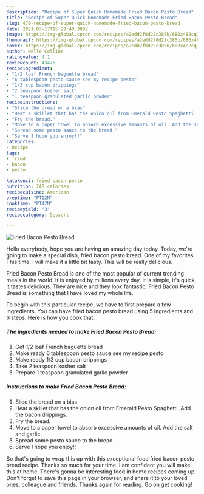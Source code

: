 ```yaml
---
description: "Recipe of Super Quick Homemade Fried Bacon Pesto Bread"
title: "Recipe of Super Quick Homemade Fried Bacon Pesto Bread"
slug: 470-recipe-of-super-quick-homemade-fried-bacon-pesto-bread
date: 2021-03-17T15:29:40.309Z
image: https://img-global.cpcdn.com/recipes/a2edd2f8d22c385b/680x482cq70/fried-bacon-pesto-bread-recipe-main-photo.jpg
thumbnail: https://img-global.cpcdn.com/recipes/a2edd2f8d22c385b/680x482cq70/fried-bacon-pesto-bread-recipe-main-photo.jpg
cover: https://img-global.cpcdn.com/recipes/a2edd2f8d22c385b/680x482cq70/fried-bacon-pesto-bread-recipe-main-photo.jpg
author: Nelle Collins
ratingvalue: 4.1
reviewcount: 43476
recipeingredient:
- "1/2 loaf French baguette bread"
- "6 tablespoon pesto sauce see my recipe pesto"
- "1/3 cup bacon drippings"
- "2 teaspoon kosher salt"
- "1 teaspoon granulated garlic powder"
recipeinstructions:
- "Slice the bread on a bias"
- "Heat a skillet that has the onion oil from Emerald Pesto Spaghetti. Add the bacon drippings."
- "Fry the bread."
- "Move to a paper towel to absorb excessive amounts of oil. Add the salt and garlic."
- "Spread some pesto sauce to the bread."
- "Serve I hope you enjoy!!"
categories:
- Recipe
tags:
- fried
- bacon
- pesto

katakunci: fried bacon pesto 
nutrition: 248 calories
recipecuisine: American
preptime: "PT12M"
cooktime: "PT42M"
recipeyield: "3"
recipecategory: Dessert

---
```



![Fried Bacon Pesto Bread](https://img-global.cpcdn.com/recipes/a2edd2f8d22c385b/680x482cq70/fried-bacon-pesto-bread-recipe-main-photo.jpg)

Hello everybody, hope you are having an amazing day today. Today, we're going to make a special dish, fried bacon pesto bread. One of my favorites. This time, I will make it a little bit tasty. This will be really delicious.



Fried Bacon Pesto Bread is one of the most popular of current trending meals in the world. It is enjoyed by millions every day. It is simple, it's quick, it tastes delicious. They are nice and they look fantastic. Fried Bacon Pesto Bread is something that I have loved my whole life.


To begin with this particular recipe, we have to first prepare a few ingredients. You can have fried bacon pesto bread using 5 ingredients and 6 steps. Here is how you cook that.

<!--inarticleads1-->

##### The ingredients needed to make Fried Bacon Pesto Bread:

1. Get 1/2 loaf French baguette bread
1. Make ready 6 tablespoon pesto sauce see my recipe pesto
1. Make ready 1/3 cup bacon drippings
1. Take 2 teaspoon kosher salt
1. Prepare 1 teaspoon granulated garlic powder




<!--inarticleads2-->

##### Instructions to make Fried Bacon Pesto Bread:

1. Slice the bread on a bias
1. Heat a skillet that has the onion oil from Emerald Pesto Spaghetti. Add the bacon drippings.
1. Fry the bread.
1. Move to a paper towel to absorb excessive amounts of oil. Add the salt and garlic.
1. Spread some pesto sauce to the bread.
1. Serve I hope you enjoy!!




So that's going to wrap this up with this exceptional food fried bacon pesto bread recipe. Thanks so much for your time. I am confident you will make this at home. There's gonna be interesting food in home recipes coming up. Don't forget to save this page in your browser, and share it to your loved ones, colleague and friends. Thanks again for reading. Go on get cooking!

